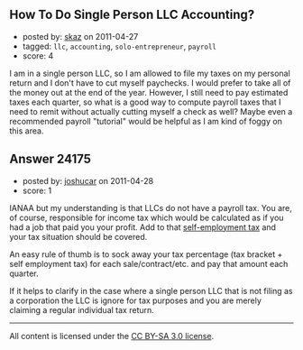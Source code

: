## How To Do Single Person LLC Accounting?

- posted by: [skaz](https://stackexchange.com/users/-1/7696-skaz) on 2011-04-27
- tagged: `llc`, `accounting`, `solo-entrepreneur`, `payroll`
- score: 4

I am in a single person LLC, so I am allowed to file my taxes on my personal return and I don't have to cut myself paychecks.  I would prefer to take all of the money out at the end of the year.  However, I still need to pay estimated taxes each quarter, so what is a good way to compute payroll taxes that I need to remit without actually cutting myself a check as well?  Maybe even a recommended payroll "tutorial" would be helpful as I am kind of foggy on this area.




## Answer 24175

- posted by: [joshucar](https://stackexchange.com/users/-1/9063-joshucar) on 2011-04-28
- score: 1

<p>IANAA but my understanding is that LLCs do not have a payroll tax.  You are, of course, responsible for income tax which would be calculated as if you had a job that paid you your profit.  Add to that <a href="http://www.irs.gov/businesses/small/article/0,,id=98846,00.html" rel="nofollow">self-employment tax</a> and your tax situation should be covered.</p>

<p>An easy rule of thumb is to sock away your tax percentage (tax bracket + self employment tax) for each sale/contract/etc. and pay that amount each quarter.</p>

<p>If it helps to clarify in the case where a single person LLC that is not filing as a corporation the LLC is ignore for tax purposes and you are merely claiming a regular individual tax return.</p>




---

All content is licensed under the [CC BY-SA 3.0 license](https://creativecommons.org/licenses/by-sa/3.0/).
